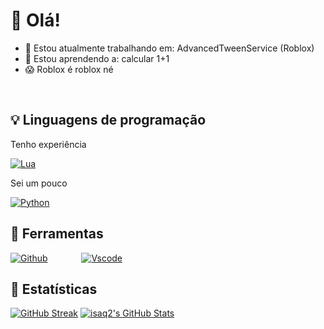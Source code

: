 # 👋 Olá!
- 🔭 Estou atualmente trabalhando em: AdvancedTweenService (Roblox)
- 🚀 Estou aprendendo a: calcular 1+1
- 😱 Roblox é roblox né
</br>

## 💡 Linguagens de programação
Tenho experiência
<div style="display: inline-block; text-align: center;">
    <a href="https://www.lua.org" target="_blank">
        <img alt="Lua" src="https://img.shields.io/badge/Lua-2C2D72?style=for-the-badge&logo=lua&logoColor=white">
    </a>
</div>

</br>

Sei um pouco
<div style="display: inline-block; text-align: center;">
    <a href="https://www.python.org" target="_blank">
        <img alt="Python" src="https://img.shields.io/badge/Python-3776AB?style=for-the-badge&logo=python&logoColor=white">
    </a>
</div>
</br>

## 🔨 Ferramentas
<div style="display: inline-block;">
    <a href="https://github.com" target="_blank" style="margin-right: 50px;"><img alt="Github" src="https://img.shields.io/badge/GitHub-100000?style=for-the-badge&logo=github&logoColor=white"></a>
    <a href="https://code.visualstudio.com" target="_blank"><img alt="Vscode" src="https://img.shields.io/badge/VSCode-0078D4?style=for-the-badge&logo=visual%20studio%20code&logoColor=white"></a>
</div>

</br>

## 🚀 Estatísticas
[![GitHub Streak](https://streak-stats.demolab.com/?user=isaq2&theme=dark)](https://git.io/streak-stats)
[![isaq2's GitHub Stats](https://github-readme-stats.vercel.app/api?username=isaq2&rank_icon=github&show_icons=true&theme=dark#gh-dark-mode-only)]()
